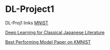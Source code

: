 # DL-Project1
DL-Proj1
links
[MNIST](https://yann.lecun.com/exdb/mnist/)

[Deep Learning for Classical Japanese Literature](https://arxiv.org/pdf/1812.01718)

[Best Performing Model Paper on KMNIST](https://github.com/vikasverma1077/manifold_mixup)
